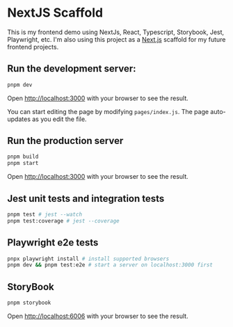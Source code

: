 # NextJS Scaffold

This is my frontend demo using NextJs, React, Typescript, Storybook, Jest, Playwright, etc.
I'm also using this project as a [Next.js](https://nextjs.org/) scaffold for my future frontend projects.

## Run the development server:

```bash
pnpm dev
```

Open [http://localhost:3000](http://localhost:3000) with your browser to see the result.

You can start editing the page by modifying `pages/index.js`. The page auto-updates as you edit the
file.

## Run the production server

```bash
pnpm build
pnpm start
```

Open [http://localhost:3000](http://localhost:3000) with your browser to see the result.

## Jest unit tests and integration tests

```bash
pnpm test # jest --watch 
pnpm test:coverage # jest --coverage
```

## Playwright e2e tests

```bash
pnpx playwright install # install supported browsers
pnpm dev && pnpm test:e2e # start a server on localhost:3000 first
```

## StoryBook

```bash
pnpm storybook
```

Open [http://localhost:6006](http://localhost:6006) with your browser to see the result.
